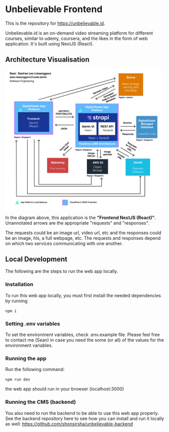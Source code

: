 # Unbelievable Frontend

This is the repository for https://unbelievable.id.

Unbelievable.id is an on-demand video streaming platform for different courses, similar to udemy, coursera, and the likes in the form of web application. It's built using NextJS (React).

## Architecture Visualisation

![](Diagram.png "Architecture Visualisation")

In the diagram above, this application is the **"Frontend NextJS (React)"**. Unannotated arrows are the appropriate "requests" and "responses".

The requests could be an image url, video url, etc and the responses could be an image, hls, a full webpage, etc. The requests and responses depend on which two services communicating with one another.

## Local Development

The following are the steps to run the web app locally.

### Installation

To run this web app locally, you must first install the needed dependencies by running

`npm i`

### Setting .env variables

To set the environment variables, check .env.example file. Please feel free to contact me (Sean) in case you need the some (or all) of the values for the environment variables.

### Running the app

Run the following command:

`npm run dev`

the web app should run in your browser (localhost:3000)

### Running the CMS (backend)

You also need to run the backend to be able to use this web app properly. See the backend repository here to see how you can install and run it locally as well: https://github.com/shonsirsha/unbelievable-backend
